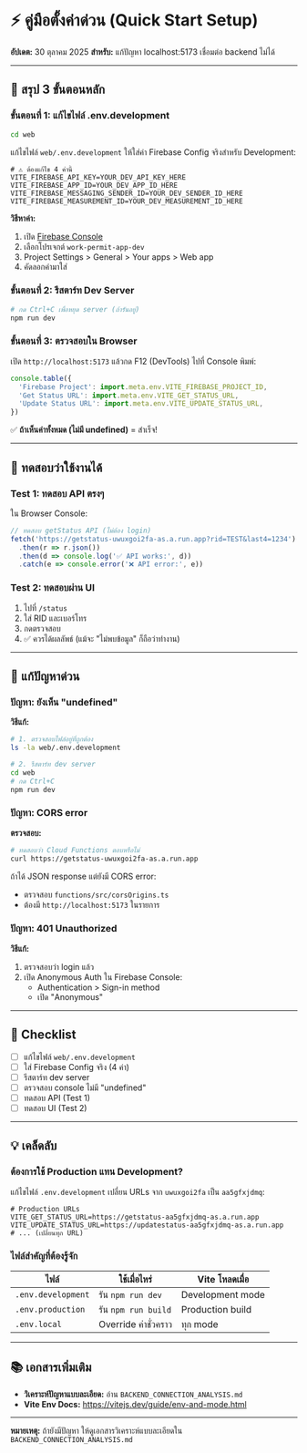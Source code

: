 # ⚡ คู่มือตั้งค่าด่วน (Quick Start Setup)

**อัปเดต:** 30 ตุลาคม 2025
**สำหรับ:** แก้ปัญหา localhost:5173 เชื่อมต่อ backend ไม่ได้

---

## 🎯 **สรุป 3 ขั้นตอนหลัก**

### **ขั้นตอนที่ 1: แก้ไขไฟล์ .env.development**

```bash
cd web
```

แก้ไขไฟล์ `web/.env.development` ให้ใส่ค่า Firebase Config จริงสำหรับ Development:

```env
# ⚠️ ต้องแก้ไข 4 ค่านี้
VITE_FIREBASE_API_KEY=YOUR_DEV_API_KEY_HERE
VITE_FIREBASE_APP_ID=YOUR_DEV_APP_ID_HERE
VITE_FIREBASE_MESSAGING_SENDER_ID=YOUR_DEV_SENDER_ID_HERE
VITE_FIREBASE_MEASUREMENT_ID=YOUR_DEV_MEASUREMENT_ID_HERE
```

**วิธีหาค่า:**
1. เปิด [Firebase Console](https://console.firebase.google.com/)
2. เลือกโปรเจกต์ `work-permit-app-dev`
3. Project Settings > General > Your apps > Web app
4. คัดลอกค่ามาใส่

### **ขั้นตอนที่ 2: รีสตาร์ท Dev Server**

```bash
# กด Ctrl+C เพื่อหยุด server (ถ้ารันอยู่)
npm run dev
```

### **ขั้นตอนที่ 3: ตรวจสอบใน Browser**

เปิด `http://localhost:5173` แล้วกด F12 (DevTools) ไปที่ Console พิมพ์:

```javascript
console.table({
  'Firebase Project': import.meta.env.VITE_FIREBASE_PROJECT_ID,
  'Get Status URL': import.meta.env.VITE_GET_STATUS_URL,
  'Update Status URL': import.meta.env.VITE_UPDATE_STATUS_URL,
})
```

✅ **ถ้าเห็นค่าทั้งหมด (ไม่มี undefined)** = สำเร็จ!

---

## 🧪 **ทดสอบว่าใช้งานได้**

### **Test 1: ทดสอบ API ตรงๆ**

ใน Browser Console:

```javascript
// ทดสอบ getStatus API (ไม่ต้อง login)
fetch('https://getstatus-uwuxgoi2fa-as.a.run.app?rid=TEST&last4=1234')
  .then(r => r.json())
  .then(d => console.log('✅ API works:', d))
  .catch(e => console.error('❌ API error:', e))
```

### **Test 2: ทดสอบผ่าน UI**

1. ไปที่ `/status`
2. ใส่ RID และเบอร์โทร
3. กดตรวจสอบ
4. ✅ ควรได้ผลลัพธ์ (แม้จะ "ไม่พบข้อมูล" ก็ถือว่าทำงาน)

---

## 🐛 **แก้ปัญหาด่วน**

### **ปัญหา: ยังเห็น "undefined"**

**วิธีแก้:**
```bash
# 1. ตรวจสอบไฟล์อยู่ที่ถูกต้อง
ls -la web/.env.development

# 2. รีสตาร์ท dev server
cd web
# กด Ctrl+C
npm run dev
```

### **ปัญหา: CORS error**

**ตรวจสอบ:**
```bash
# ทดสอบว่า Cloud Functions ตอบหรือไม่
curl https://getstatus-uwuxgoi2fa-as.a.run.app
```

ถ้าได้ JSON response แต่ยังมี CORS error:
- ตรวจสอบ `functions/src/corsOrigins.ts`
- ต้องมี `http://localhost:5173` ในรายการ

### **ปัญหา: 401 Unauthorized**

**วิธีแก้:**
1. ตรวจสอบว่า login แล้ว
2. เปิด Anonymous Auth ใน Firebase Console:
   - Authentication > Sign-in method
   - เปิด "Anonymous"

---

## 📝 **Checklist**

- [ ] แก้ไขไฟล์ `web/.env.development`
- [ ] ใส่ Firebase Config จริง (4 ค่า)
- [ ] รีสตาร์ท dev server
- [ ] ตรวจสอบ console ไม่มี "undefined"
- [ ] ทดสอบ API (Test 1)
- [ ] ทดสอบ UI (Test 2)

---

## 💡 **เคล็ดลับ**

### **ต้องการใช้ Production แทน Development?**

แก้ไขไฟล์ `.env.development` เปลี่ยน URLs จาก `uwuxgoi2fa` เป็น `aa5gfxjdmq`:

```env
# Production URLs
VITE_GET_STATUS_URL=https://getstatus-aa5gfxjdmq-as.a.run.app
VITE_UPDATE_STATUS_URL=https://updatestatus-aa5gfxjdmq-as.a.run.app
# ... (เปลี่ยนทุก URL)
```

### **ไฟล์สำคัญที่ต้องรู้จัก**

| ไฟล์ | ใช้เมื่อไหร่ | Vite โหลดเมื่อ |
|------|--------------|----------------|
| `.env.development` | รัน `npm run dev` | Development mode |
| `.env.production` | รัน `npm run build` | Production build |
| `.env.local` | Override ค่าชั่วคราว | ทุก mode |

---

## 📚 **เอกสารเพิ่มเติม**

- **วิเคราะห์ปัญหาแบบละเอียด:** อ่าน `BACKEND_CONNECTION_ANALYSIS.md`
- **Vite Env Docs:** https://vitejs.dev/guide/env-and-mode.html

---

**หมายเหตุ:** ถ้ายังมีปัญหา ให้ดูเอกสารวิเคราะห์แบบละเอียดใน `BACKEND_CONNECTION_ANALYSIS.md`
